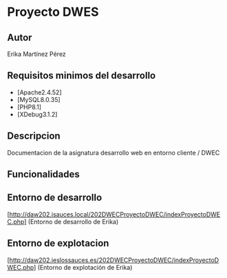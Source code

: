 # Proyecto DWES
## Autor
Erika Martínez Pérez
## Requisitos minimos del desarrollo
- [Apache2.4.52]
- [MySQL8.0.35]
- [PHP8.1]
- [XDebug3.1.2]
## Descripcion
Documentacion de la asignatura desarrollo web en entorno cliente / DWEC
## Funcionalidades
## Entorno de desarrollo
[http://daw202.isauces.local/202DWECProyectoDWEC/indexProyectoDWEC.php]
(Entorno de desarrollo de Erika)
## Entorno de explotacion
[http://daw202.ieslossauces.es/202DWECProyectoDWEC/indexProyectoDWEC.php]
(Entorno de explotación de Erika)